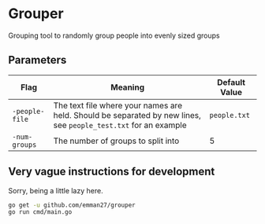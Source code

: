 # Grouper

Grouping tool to randomly group people into evenly sized groups

## Parameters

| Flag           | Meaning                                                                                                         | Default Value |
| -------------- | --------------------------------------------------------------------------------------------------------------- | ------------- |
| `-people-file` | The text file where your names are held. Should be separated by new lines, see `people_test.txt` for an example | `people.txt`  |
| `-num-groups`  | The number of groups to split into                                                                              | 5             |

## Very vague instructions for development

Sorry, being a little lazy here.

```bash
go get -u github.com/emman27/grouper
go run cmd/main.go
```
